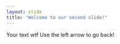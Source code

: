 ```yaml
---
layout: slide
title: "Welcome to our second slide!"
---
```

Your text wtf
Use the left arrow to go back!
